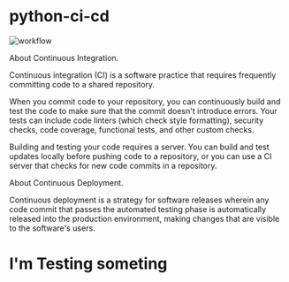 # python-ci-cd
![workflow](https://github.com/francoruiz27/python-ci-cd/actions/workflows/python-app.yml/badge.svg)

About Continuous Integration.

Continuous integration (CI) is a software practice that requires frequently committing code to a shared repository.

When you commit code to your repository, you can continuously build and test the code to make sure that the commit doesn't introduce errors. Your tests can include code linters (which check style formatting), security checks, code coverage, functional tests, and other custom checks.

Building and testing your code requires a server. You can build and test updates locally before pushing code to a repository, or you can use a CI server that checks for new code commits in a repository.

About Continuous Deployment.

Continuous deployment is a strategy for software releases wherein any code commit that passes the automated testing phase is automatically released into the production environment, making changes that are visible to the software's users.

# I'm Testing someting
